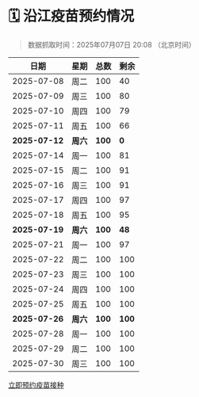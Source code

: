 # 🗓️ 沿江疫苗预约情况

> 数据抓取时间：2025年07月07日 20:08 （北京时间）

| 日期 | 星期 | 总数 | 剩余 |
|------|------|------|------|
| 2025-07-08 | 周二 | 100 | 40 |
| 2025-07-09 | 周三 | 100 | 80 |
| 2025-07-10 | 周四 | 100 | 79 |
| 2025-07-11 | 周五 | 100 | 66 |
| **2025-07-12** | **周六** | **100** | **0** |
| 2025-07-14 | 周一 | 100 | 81 |
| 2025-07-15 | 周二 | 100 | 91 |
| 2025-07-16 | 周三 | 100 | 91 |
| 2025-07-17 | 周四 | 100 | 97 |
| 2025-07-18 | 周五 | 100 | 95 |
| **2025-07-19** | **周六** | **100** | **48** |
| 2025-07-21 | 周一 | 100 | 97 |
| 2025-07-22 | 周二 | 100 | 100 |
| 2025-07-23 | 周三 | 100 | 100 |
| 2025-07-24 | 周四 | 100 | 100 |
| 2025-07-25 | 周五 | 100 | 100 |
| **2025-07-26** | **周六** | **100** | **100** |
| 2025-07-28 | 周一 | 100 | 100 |
| 2025-07-29 | 周二 | 100 | 100 |
| 2025-07-30 | 周三 | 100 | 100 |


<div class="button-container">
<a class="btn" href="http://yfzweb.ishequ.net/#/login" target="_blank">立即预约疫苗接种</a>
</div>
